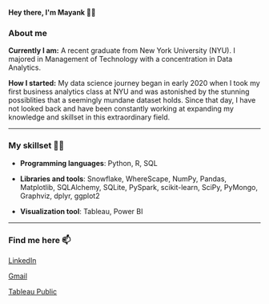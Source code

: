 **Hey there, I'm Mayank 🙋‍♂️**

### About me

**Currently I am:** A recent graduate from New York University (NYU). I majored in Management of Technology with a concentration in Data Analytics. 

**How I started:**
My data science journey began in early 2020 when I took my first business analytics class at NYU and was astonished by the stunning possiblities that a seemingly mundane dataset holds. Since that day, I have not looked back and have been constantly working at expanding my knowledge and skillset in this extraordinary field.
___

### My skillset 👨‍💻  

- **Programming languages**: Python, R, SQL

- **Libraries and tools**: Snowflake, WhereScape, NumPy, Pandas, Matplotlib, SQLAlchemy, SQLite, PySpark, scikit-learn, SciPy, PyMongo, Graphviz, dplyr, ggplot2

- **Visualization tool**: Tableau, Power BI
___

### Find me here 📫

[LinkedIn](https://www.linkedin.com/in/thisismayanktiwari/)

[Gmail](mailto:mayanktiwari146@gmail.com)

[Tableau Public](https://public.tableau.com/profile/mayank.tiwari1582#!/?newProfile=&activeTab=0)

<!-- ### Hi there 👋


**thisismayanktiwari/thisismayanktiwari** is a ✨ _special_ ✨ repository because its `README.md` (this file) appears on your GitHub profile.

Here are some ideas to get you started:

- 🔭 I’m currently working on ...
- 🌱 I’m currently learning ...
- 👯 I’m looking to collaborate on ...
- 🤔 I’m looking for help with ...
- 💬 Ask me about ...
- 📫 How to reach me: ...
- 😄 Pronouns: ...
- ⚡ Fun fact: ...
-->
